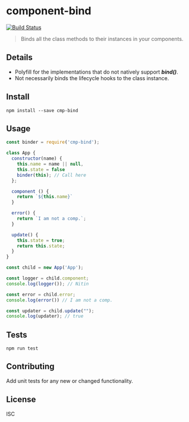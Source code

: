 # component-bind
[![Build Status](https://travis-ci.org/nitin42/set-bind.svg?branch=master)](https://travis-ci.org/nitin42/set-bind)

> Binds all the class methods to their instances in your components.


## Details
* Polyfill for the implementations that do not natively support ***bind()***.
* Not necessarily binds the lifecycle hooks to the class instance.

## Install
```
npm install --save cmp-bind
```

## Usage
```javascript
const binder = require('cmp-bind');

class App {
  constructor(name) {
    this.name = name || null,
    this.state = false
    binder(this); // Call here
  };

  component () {
    return `${this.name}`
  }

  error() {
    return `I am not a comp.`;
  }

  update() {
    this.state = true;
    return this.state;
  }
}

const child = new App('App');

const logger = child.component;
console.log(logger()); // Nitin

const error = child.error;
console.log(error()) // I am not a comp.

const updater = child.update("");
console.log(updater); // true
```

## Tests
```
npm run test
```

## Contributing 
Add unit tests for any new or changed functionality.

## License 
ISC

